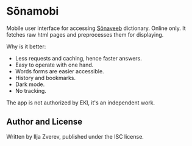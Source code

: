 # Sõnamobi

Mobile user interface for accessing [Sõnaveeb](https://sonaveeb.ee/) dictionary.
Online only. It fetches raw html pages and preprocesses them for displaying.

Why is it better:

* Less requests and caching, hence faster answers.
* Easy to operate with one hand.
* Words forms are easier accessible.
* History and bookmarks.
* Dark mode.
* No tracking.

The app is not authorized by EKI, it's an independent work.

## Author and License

Written by Ilja Zverev, published under the ISC license.
